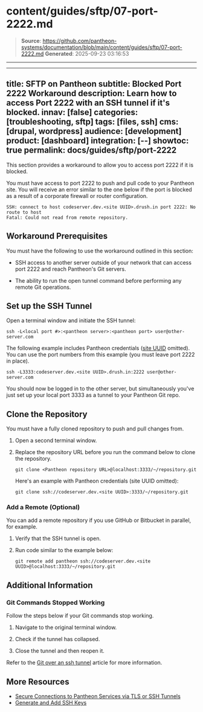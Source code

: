 # content/guides/sftp/07-port-2222.md

> **Source**: https://github.com/pantheon-systems/documentation/blob/main/content/guides/sftp/07-port-2222.md
> **Generated**: 2025-09-23 03:16:53

---

---
title: SFTP on Pantheon
subtitle: Blocked Port 2222 Workaround
description: Learn how to access Port 2222 with an SSH tunnel if it's blocked.
innav: [false]
categories: [troubleshooting, sftp]
tags: [files, ssh]
cms: [drupal, wordpress]
audience: [development]
product: [dashboard]
integration: [--]
showtoc: true
permalink: docs/guides/sftp/port-2222
---

This section provides a workaround to allow you to access port 2222 if it is blocked.

You must have access to port 2222 to push and pull code to your Pantheon site. You will receive an error similar to the one below if the port is blocked as a result of a corporate firewall or router configuration.

```none
SSH: connect to host codeserver.dev.<site UUID>.drush.in port 2222: No route to host
Fatal: Could not read from remote repository.
```

## Workaround Prerequisites

You must have the following to use the workaround outlined in this section:

- SSH access to another server outside of your network that can access port 2222 and reach Pantheon's Git servers. 

- The ability to run the open tunnel command before performing any remote Git operations.

## Set up the SSH Tunnel

Open a terminal window and initiate the SSH tunnel:

```bash{promptUser: user}
ssh -L<local port #>:<pantheon server>:<pantheon port> user@other-server.com
```

The following example includes Pantheon credentials ([site UUID](/guides/account-mgmt/workspace-sites-teams/sites#retrieve-the-site-uuid) omitted). You can use the port numbers from this example (you must leave port 2222 in place).

```bash{promptUser: user}
ssh -L3333:codeserver.dev.<site UUID>.drush.in:2222 user@other-server.com
```

You should now be logged in to the other server, but simultaneously you've just set up your local port 3333 as a tunnel to your Pantheon Git repo.

## Clone the Repository

You must have a fully cloned repository to push and pull changes from.

1. Open a second terminal window.

1. Replace the repository URL before you run the command below to clone the repository.

    ```bash{promptUser: user}
    git clone <Pantheon repository URL>@localhost:3333/~/repository.git
    ```

    Here's an example with Pantheon credentials (site UUID omitted):

    ```bash{promptUser: user}
    git clone ssh://codeserver.dev.<site UUID>:3333/~/repository.git
    ```

### Add a Remote (Optional)

You can add a remote repository if you use GitHub or Bitbucket in parallel, for example.

1. Verify that the SSH tunnel is open.

1. Run code similar to the example below:

    ```bash{promptUser: user}
    git remote add pantheon ssh://codeserver.dev.<site UUID>@localhost:3333/~/repository.git
    ```

## Additional Information

### Git Commands Stopped Working

Follow the steps below if your Git commands stop working.

1. Navigate to the original terminal window.

1. Check if the tunnel has collapsed.

1. Close the tunnel and then reopen it.

Refer to the [Git over an ssh tunnel](https://randyfay.com/content/git-over-ssh-tunnel-through-firewall-or-vpn) article for more information.


## More Resources

- [Secure Connections to Pantheon Services via TLS or SSH Tunnels](/guides/secure-development/ssh-tunnels)
- [Generate and Add SSH Keys](/ssh-keys)